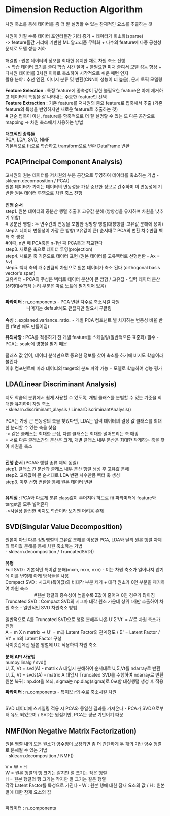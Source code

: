 # **Dimension Reduction Algorithm**
차원 축소를 통해 데이터를 좀 더 잘 설명할 수 있는 잠재적인 요소를 추출하는 것 </br></br>
차원이 커질 수록 데이터 포인터들간 거리 증가 + 데이터가 희소화(sparse) </br>
-> feature들간 거리에 기반한 ML 알고리즘 무력화 + 다수의 feature에 다중 공선성 문제로 모델 성능 저하 </br></br>
해결법 : 원본 데이터의 정보를 최대한 유지한 채로 차원 축소 진행</br>
-> 학습 데이터 크기를 줄여 학습 시간 절약 + 불필요한 피처 줄여서 모델 성능 향상 + 다차원 데이터를 3차원 이하로 축소하여 시각적으로 쉬운 패턴 인지 </br>
활용 분야 : 추천 엔진, 이미지 분류 및 변환(CNN이 성능이 더 높음), 문서 토픽 모델링</br>

**Feature Selection** : 특정 feature에 종속성이 강한 불필요한 feature은 아예 제거하고 데이터의 특징을 잘 나타내는 주요한 feature만 선택 </br>
**Feature Extraction** : 기존 feature를 저차원의 중요 feature로 압축해서 추출 (기존 feature의 특성을 반영하지만 새로운 feature로 추출하는 것) </br>
\# 단순 압축이 아닌, feature를 함축적으로 더 잘 설명할 수 있는 또 다른 공간으로 mapping -> 차원 축소에서 사용하는 방법 </br></br>
**대표적인 종류들** </br>
PCA, LDA, SVD, NMF </br>
기본적으로 fit으로 학습하고 transform으로 변환 DataFrame 반환

## **PCA(Principal Component Analysis)**
고차원의 원본 데이터를 저차원의 부분 공간으로 투영하여 데이터를 축소하는 기법 - sklearn.decomposition / PCA()</br>
원본 데이터가 가지는 데이터의 변동성을 가장 중요한 정보로 간주하며 이 변동성에 기반한 원본 데이터 투영으로 차원 축소 진행 </br></br>
**진행 순서** </br>
step1. 원본 데이터의 공분산 행렬 추출후 고유값 분해 (방향성을 유지하며 차원을 낮추기 위함)</br>
\# 공분산 행렬 : 두 변수간의 변동을 포함한 정방향 행렬(대칭행렬-고유값 분해에 용이) </br>
step2. 데이터 변동성이 가장 큰 방향(고유값이 큰) 순서대로 PCA의 변환 차수만큼 벡터 축 생성</br>
\#이때, n번 째 PCA축은 n-1번 째 PCA축과 직교한다 </br>
step3. 새로운 축으로 데이터 투영(projection) </br>
step4. 새로운 축 기준으로 데이터 표현 (원본 데이터를 고유벡터로 선형변환 - Ax = λv)</br>
step5. 벡터 축의 개수만큼의 차원으로 원본 데이터가 축소 된다 (orthogonal basis vector's span) </br>
고유벡터 - PCA의 주성분 벡터로 데이터 분산이 큰 방향 / 고유값 - 입력 데이터 분산 </br> (선형대수학적 논리 부분은 따로 노트에 필기되어 있음)</br></br>

**파라미터** : n_components - PCA 변환 차수로 축소시킬 차원</br> &nbsp;&nbsp;&nbsp;&nbsp;&nbsp;&nbsp;&nbsp;&nbsp;&nbsp;&nbsp;&nbsp;&nbsp;&nbsp;&nbsp;&nbsp;&nbsp;&nbsp;나머지는 default해도 괜찮지만 필요시 구글링</br>
</br>
**속성** : .explaned_variance_ratio_ - 개별 PCA 컴포넌트 별 차지하는 변동성 비율 반환 (fit만 해도 만들어짐)

**유의사항** : PCA를 적용하기 전 개별 feature들 스케일링(일반적으론 표준화) 필수 - PCA는 scale에 영향을 받기 때문</br></br>
클래스 값 없이, 데이터 분석만으로 중요한 정보를 찾아 축소를 하기에 비지도 학습이라 불린다 </br> 
이후 컴포넌트에 따라 데어티의 target의 분포 파악 가능 + 모델로 학습하여 성능 평가

## **LDA(Linear Discriminant Analysis)**
지도 학습의 분류에서 쉽게 사용할 수 있도록, 개별 클래스를 분별할 수 있는 기준을 최대한 유지하며 차원 축소 </br>
\- sklearn.discriminant_alaysis / LinearDiscriminantAnalysis() </br></br>
PCA는 가장 큰 변동성의 축을 찾았다면, LDA는 입력 데이터의 결정 값 클래스를 최대한 분리할 수 있는 축을 찾음</br>
-> 같은 클래스는 최대한 근접, 다른 클래스는 최대한 떨어뜨리는 축 매핑 </br>
 = 서로 다른 클래스간의 분산은 크게, 개별 클래스 내부 분산은 최대한 작게하는 축을 찾아 차원을 축소</br></br>

 **진행 순서** (PCA와 행렬 종류 제외 동일)</br>
 step1. 클래스 간 분산과 클래스 내부 분산 행렬 생성 후 고유값 분해 </br>
 step2. 고유값이 큰 순서대로 LDA 변환 차수만큼 벡터 축 생성 </br>
 step3. 이후 선형 변환을 통해 원본 데이터 변환</br></br>

 **유의점** : PCA와 다르게 분류 class값이 주어져야 하므로 fit 파라미터에 feature와 target을 모두 넣어준다 </br>
 ->사실상 완전한 비지도 학습이라 보기엔 어려움 존재

 ## **SVD(Singular Value Decomposition)**
원본이 아닌 다른 정방행렬의 고유값 분해를 이용한 PCA, LDA와 달리 원본 행렬 자체의 특이값 분해를 통해 차원 축소하는 기법 </br>
\- sklearn.decomposition / TruncatedSVD()</br></br>
**유형** </br>
Full SVD : 기본적인 특이값 분해(mxm, mxn, nxn) - 이는 차원 축소가 일어나지 않기에 이를 변형해 아래 방식들을 사용</br>
Compact SVD : 시그마(특이값)의 비대각 부분 제거 + 대각 원소가 0인 부분을 제거하여 차원 축소 </br>
&nbsp;&nbsp;&nbsp;&nbsp;&nbsp;&nbsp;&nbsp;&nbsp;&nbsp;&nbsp;&nbsp;&nbsp;&nbsp;&nbsp;&nbsp;&nbsp;&nbsp;&nbsp;&nbsp;&nbsp;&nbsp;&nbsp;&nbsp;\#원본 행렬의 종속성이 높을수록 Σ값이 줄어져 0인 경우가 많아짐</br>
Truncated SVD : Compact SVD의 시그마 대각 원소 가운데 상위 r개만 추출하여 차원 축소 - 일반적인 SVD 차원축소 방법</br></br>
일반적으로 A를 Truncated SVD으로 행렬 분해후 나온 U'Σ'Vt' = A'로 차원 축소가 진행 </br>
A = m X n matrix -> U' = m과 Latent Factor의 관계정도 / Σ' = Latent Factor / Vt' = n의 Latent Factor 구성 </br>
사이킷런에선 원본 행렬에 UΣ 적용하여 차원 축소</br></br>
**분해 API 사용법** </br>
numpy.linalg / svd()</br>
U, Σ, Vt = svd(A) - matrix A 대입시 분해하여 순서대로 U,Σ,Vt를 ndarray로 반환 </br>
U, Σ, Vt = svds(A) - matrix A 대입시 Truncated SVD를 수행하여 ndarray로 반환</br>
원본 복귀 : np.dot을 쓰되, sigma는 np.diag(sigma)로 0포함 대칭행렬 생성 후 적용</br>

**파라미터** : n_components - 특이값 r의 수로 축소시킬 차원 </br></br>

SVD 데이터에 스케일링 적용 시 PCA와 동일한 결과를 가져온다 - PCA가 SVD으로부터 유도 되었으며 / SVD는 원점기반, PCA는 평균 기반이기 때문

## **NMF(Non Negative Matrix Factorization)**
원본 행렬 내의 모든 원소가 양수임이 보장되면 좀 더 간단하게 두 개의 기반 양수 행렬로 분해될 수 있는 기법 </br>
\- sklearn.decomposition / NMF() </br></br>
V = W * H </br>
W = 원본 행렬의 행 크기는 같지만 열 크기는 작은 행렬 </br>
H = 원본 행렬의 행 크기는 작지만 열 크기는 같은 행렬
</br>
각각 Latent Factor를 특성으로 가진다 - W : 원본 행에 대한 잠재 요소의 값 / H : 원본 열에 대한 잠재 요소의 값 </br></br>

파라미터 : n_components